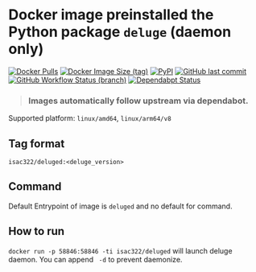 # Docker image preinstalled the Python package `deluge` (daemon only)

[1]: https://hub.docker.com/r/isac322/deluged
[2]: https://pypi.org/project/deluge/
[3]: https://github.com/isac322/docker_image_deluged

[![Docker Pulls](https://img.shields.io/docker/pulls/isac322/deluged?logo=docker&style=flat-square)][1]
[![Docker Image Size (tag)](https://img.shields.io/docker/image-size/isac322/deluged/latest?logo=docker&style=flat-square)][1]
[![PyPI](https://img.shields.io/pypi/v/deluge?label=deluge&logo=python&style=flat-square)][2]
[![GitHub last commit](https://img.shields.io/github/last-commit/isac322/docker_image_deluged/master?logo=github&style=flat-square)][3]
[![GitHub Workflow Status (branch)](https://img.shields.io/github/workflow/status/isac322/docker_image_deluged/publish?logo=github&style=flat-square)][3]
[![Dependabpt Status](https://flat.badgen.net/github/dependabot/isac322/docker_image_deluged?icon=github)][3]

> ### Images automatically follow upstream via dependabot.

Supported platform: `linux/amd64`, `linux/arm64/v8`

## Tag format

`isac322/deluged:<deluge_version>`

## Command

Default Entrypoint of image is `deluged` and no default for command.

## How to run

`docker run -p 58846:58846 -ti isac322/deluged` will launch deluge daemon. You can append ` -d` to prevent daemonize.
